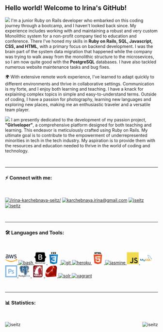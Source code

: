 
<div class="Box mt-4">

##  Hello world! Welcome to Irina's GitHub!

<p><img src="https://media.giphy.com/media/WUlplcMpOCEmTGBtBW/giphy.gif" width="40"> 
I'm a junior Ruby on Rails developer who embarked on this coding journey through a bootcamp, and I haven't looked back since. My experience includes working with and maintaining a robust and very custom Monolithic system for a non-profit company tied to education and conference. There I've honed my skills in <b>Ruby on Rails, SQL, Javascript, CSS, and HTML</b>, with a primary focus on backend development. I was the brain part of the system data migration that happened while the company was trying to walk away from the monolithic structure to the microsevices, so I am now quite good with the <b>PostgreSQL</b> databases. I have also tackled numerous website maintenance tasks and bug fixes.</p>

<p>
🌍
With extensive remote work experience, I've learned to adapt quickly to different environments and thrive in collaborative settings. Communication is my forte, and I enjoy both learning and teaching. I have a knack for explaining complex topics in simple and easy-to-understand terms. Outside of coding, I have a passion for photography, learning new languages and exploring new places, making me an enthusiastic traveler and a versatile team player.</p>

<p>
<img src="https://media.giphy.com/media/LnQjpWaON8nhr21vNW/giphy.gif" width="40">
I am presently dedicated to the development of my passion project, <b>"Girlveloper"</b>, a comprehensive platform designed for both teaching and learning. This endeavor is meticulously crafted using Ruby on Rails. My ultimate goal is to contribute to the empowerment of underrepresented minorities in tech in the tech industry. My aspiration is to provide them with the resources and education needed to thrive in the world of coding and technology.</p>

 <br/>
<hr></hr>

<h3 align="left"> ⚡ Connect with me:</h3>
<br/>
<p align="left">
<a href="https://linkedin.com/in//irina-karchebnaya-seitz/" target="blank"><img align="center" src="https://img.shields.io/badge/-irinaseitz-blue?style=flat-square&logo=Linkedin&logoColor=white&style=for-the-badge" alt="/irina-karchebnaya-seitz/" height="30"  /></a>
<a href="mailto:karchebnaya.irina@gmail.com" target="blank"><img align="center" src="https://img.shields.io/badge/-Gmail-c14438?style=flat&logo=Gmail&logoColor=white" alt="karchebnaya.irina@gmail.com" height="30" /></a>
<a href="https://stackoverflow.com/users/9481404" target="blank"><img align="center" src="https://img.shields.io/badge/-irinaseitz-orange?style=flat-square&logo=stack-overflow&logoColor=white&style=for-the-badge" alt="iseitz" height="30"/></a>
<a href="https://www.leetcode.com/iseitz" target="blank"><img align="center" src="https://img.shields.io/badge/LeetCode-000000?style=flat-square&logo=LeetCode&logoColor=#d16c06&style=for-the-badge" alt="iseitz" height="30"/></a>
</p>
<br/>
<hr></hr>

<h3 align="left">🛠 Languages and Tools:</h3>
<br/>
<p align="left"> <a href="https://aws.amazon.com" target="_blank" rel="noreferrer"> <img src="https://raw.githubusercontent.com/devicons/devicon/master/icons/amazonwebservices/amazonwebservices-original-wordmark.svg" alt="aws" width="40" height="40"/> </a> <a href="https://www.gnu.org/software/bash/" target="_blank" rel="noreferrer"> <img src="https://www.vectorlogo.zone/logos/gnu_bash/gnu_bash-icon.svg" alt="bash" width="40" height="40"/> </a> <a href="https://getbootstrap.com" target="_blank" rel="noreferrer"> <img src="https://raw.githubusercontent.com/devicons/devicon/master/icons/bootstrap/bootstrap-plain-wordmark.svg" alt="bootstrap" width="40" height="40"/> </a> <a href="https://www.w3schools.com/css/" target="_blank" rel="noreferrer"> <img src="https://raw.githubusercontent.com/devicons/devicon/master/icons/css3/css3-original-wordmark.svg" alt="css3" width="40" height="40"/> </a> <a href="https://git-scm.com/" target="_blank" rel="noreferrer"> <img src="https://www.vectorlogo.zone/logos/git-scm/git-scm-icon.svg" alt="git" width="40" height="40"/> </a> <a href="https://heroku.com" target="_blank" rel="noreferrer"> <img src="https://www.vectorlogo.zone/logos/heroku/heroku-icon.svg" alt="heroku" width="40" height="40"/> </a> <a href="https://www.w3.org/html/" target="_blank" rel="noreferrer"> <img src="https://raw.githubusercontent.com/devicons/devicon/master/icons/html5/html5-original-wordmark.svg" alt="html5" width="40" height="40"/> </a> <a href="https://jasmine.github.io/" target="_blank" rel="noreferrer"> <img src="https://www.vectorlogo.zone/logos/jasmine/jasmine-icon.svg" alt="jasmine" width="40" height="40"/> </a> <a href="https://developer.mozilla.org/en-US/docs/Web/JavaScript" target="_blank" rel="noreferrer"> <img src="https://raw.githubusercontent.com/devicons/devicon/master/icons/javascript/javascript-original.svg" alt="javascript" width="40" height="40"/> </a> <a href="https://www.mysql.com/" target="_blank" rel="noreferrer"> <img src="https://raw.githubusercontent.com/devicons/devicon/master/icons/mysql/mysql-original-wordmark.svg" alt="mysql" width="40" height="40"/> </a> <a href="https://www.photoshop.com/en" target="_blank" rel="noreferrer"> <img src="https://raw.githubusercontent.com/devicons/devicon/master/icons/photoshop/photoshop-line.svg" alt="photoshop" width="40" height="40"/> </a> <a href="https://www.postgresql.org" target="_blank" rel="noreferrer"> <img src="https://raw.githubusercontent.com/devicons/devicon/master/icons/postgresql/postgresql-original-wordmark.svg" alt="postgresql" width="40" height="40"/> </a> <a href="https://rubyonrails.org" target="_blank" rel="noreferrer"> <img src="https://raw.githubusercontent.com/devicons/devicon/master/icons/rails/rails-original-wordmark.svg" alt="rails" width="40" height="40"/> </a> <a href="https://www.ruby-lang.org/en/" target="_blank" rel="noreferrer"> <img src="https://raw.githubusercontent.com/devicons/devicon/master/icons/ruby/ruby-original.svg" alt="ruby" width="40" height="40"/> </a> <a href="https://lucene.apache.org/solr/" target="_blank" rel="noreferrer"> <img src="https://www.vectorlogo.zone/logos/apache_solr/apache_solr-icon.svg" alt="solr" width="40" height="40"/> </a> <a href="https://www.vagrantup.com/" target="_blank" rel="noreferrer"> <img src="https://www.vectorlogo.zone/logos/vagrantup/vagrantup-icon.svg" alt="vagrant" width="40" height="40"/> </a> </p>
<br/>
<hr></hr>
<h3 align="left">📊 Statistics:</h3>
<br/>

<p><img align="left" src="https://github-readme-stats.vercel.app/api/top-langs?username=iseitz&show_icons=true&locale=en&layout=compact" alt="iseitz" /></p>

<p>&nbsp;<img align="right" src="https://github-readme-stats.vercel.app/api?username=iseitz&show_icons=true&locale=en&hide=stars" alt="iseitz" /></p>



